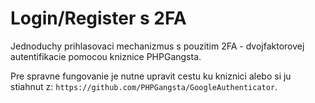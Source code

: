 # Login/Register s 2FA
Jednoduchy prihlasovaci mechanizmus s pouzitim 2FA - dvojfaktorovej autentifikacie pomocou kniznice PHPGangsta.

Pre spravne fungovanie je nutne upravit cestu ku kniznici alebo si ju stiahnut z: `https://github.com/PHPGangsta/GoogleAuthenticator`.